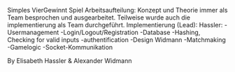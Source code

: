 Simples VierGewinnt Spiel
Arbeitsaufteilung:
Konzept und Theorie immer als Team besprochen und ausgearbeitet. 
Teilweise wurde  auch die implementierung als Team durchgeführt.
Implementierung (Lead):
Hassler:
    -Usermanagement
        -Login/Logout/Registration
        -Database
        -Hashing, Checking for valid inputs
        -authentification
    -Design
Widmann
    -Matchmaking
    -Gamelogic
    -Socket-Kommunikation  
  
By Elisabeth Hassler & Alexander Widmann